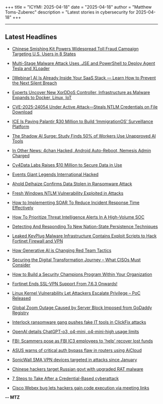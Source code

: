 +++
title = "ICYMI: 2025-04-18"
date = "2025-04-18"
author = "Matthew Toms-Zuberec"
description = "Latest stories in cybersecurity for 2025-04-18"
+++

---------------------------------------------------------------------------
## Latest Headlines
- [Chinese Smishing Kit Powers Widespread Toll Fraud Campaign Targeting U.S. Users in 8 States](https://thehackernews.com/2025/04/chinese-smishing-kit-behind-widespread.html)

- [Multi-Stage Malware Attack Uses .JSE and PowerShell to Deploy Agent Tesla and XLoader](https://thehackernews.com/2025/04/multi-stage-malware-attack-uses-jse-and.html)

- [[Webinar] AI Is Already Inside Your SaaS Stack — Learn How to Prevent the Next Silent Breach](https://thehackernews.com/2025/04/webinar-ai-is-already-inside-your-saas.html)

- [Experts Uncover New XorDDoS Controller, Infrastructure as Malware Expands to Docker, Linux, IoT](https://thehackernews.com/2025/04/experts-uncover-new-xorddos-controller.html)

- [CVE-2025-24054 Under Active Attack—Steals NTLM Credentials on File Download](https://thehackernews.com/2025/04/cve-2025-24054-under-active.html)

- [ICE Is Paying Palantir $30 Million to Build ‘ImmigrationOS’ Surveillance Platform](https://www.wired.com/story/ice-palantir-immigrationos/)

- [The Shadow AI Surge: Study Finds 50% of Workers Use Unapproved AI Tools](https://www.securityweek.com/the-shadow-ai-surge-study-finds-50-of-workers-use-unapproved-ai-tools/)

- [In Other News: 4chan Hacked, Android Auto-Reboot, Nemesis Admin Charged](https://www.securityweek.com/in-other-news-4chan-hacked-android-auto-reboot-nemesis-admin-charged/)

- [Cy4Data Labs Raises $10 Million to Secure Data in Use](https://www.securityweek.com/cy4data-labs-raises-10-million-to-secure-data-in-use/)

- [Events Giant Legends International Hacked](https://www.securityweek.com/live-events-giant-legends-international-hacked/)

- [Ahold Delhaize Confirms Data Stolen in Ransomware Attack](https://www.securityweek.com/ahold-delhaize-confirms-data-stolen-in-ransomware-attack/)

- [Fresh Windows NTLM Vulnerability Exploited in Attacks](https://www.securityweek.com/fresh-windows-ntlm-vulnerability-exploited-in-attacks/)

- [How to Implementing SOAR To Reduce Incident Response Time Effectively](https://cybersecuritynews.com/how-to-implementing-soar-to-reduce-incident-response-time-effectively/)

- [How To Prioritize Threat Intelligence Alerts In A High-Volume SOC](https://cybersecuritynews.com/how-to-prioritize-threat-intelligence-alerts-in-a-high-volume-soc/)

- [Detecting And Responding To New Nation-State Persistence Techniques](https://cybersecuritynews.com/detecting-and-responding-to-new-nation-state-persistence-techniques/)

- [Leaked KeyPlug Malware Infrastructure Contains Exploit Scripts to Hack Fortinet Firewall and VPN](https://cybersecuritynews.com/leaked-keyplug-malware-infrastructure-contains-exploit-scripts/)

- [How Generative AI is Changing Red Team Tactics](https://cybersecuritynews.com/generative-ai-in-red-teaming/)

- [Securing the Digital Transformation Journey – What CISOs Must Consider](https://cybersecuritynews.com/security-digital-transformation-journey/)

- [How to Build a Security Champions Program Within Your Organization](https://cybersecuritynews.com/security-champions-program/)

- [Fortinet Ends SSL-VPN Support From 7.6.3 Onwards!](https://cybersecuritynews.com/fortinet-ends-ssl-vpn-support/)

- [Linux Kernel Vulnerability Let Attackers Escalate Privilege – PoC Released](https://cybersecuritynews.com/linux-kernel-vulnerability-escalate-privilege/)

- [Global Zoom Outage Caused by Server Block Imposed from GoDaddy Registry](https://cybersecuritynews.com/global-zoom-outage/)

- [Interlock ransomware gang pushes fake IT tools in ClickFix attacks](https://www.bleepingcomputer.com/news/security/interlock-ransomware-gang-pushes-fake-it-tools-in-clickfix-attacks/)

- [OpenAI details ChatGPT-o3, o4-mini, o4-mini-high usage limits](https://www.bleepingcomputer.com/news/artificial-intelligence/openai-details-chatgpt-o3-o4-mini-o4-mini-high-usage-limits/)

- [FBI: Scammers pose as FBI IC3 employees to 'help' recover lost funds](https://www.bleepingcomputer.com/news/security/fbi-scammers-pose-as-fbi-ic3-employees-to-help-recover-lost-funds/)

- [ASUS warns of critical auth bypass flaw in routers using AiCloud](https://www.bleepingcomputer.com/news/security/asus-warns-of-critical-auth-bypass-flaw-in-routers-using-aicloud/)

- [SonicWall SMA VPN devices targeted in attacks since January](https://www.bleepingcomputer.com/news/security/sonicwall-sma-vpn-devices-targeted-in-attacks-since-january/)

- [Chinese hackers target Russian govt with upgraded RAT malware](https://www.bleepingcomputer.com/news/security/chinese-hackers-target-russian-govt-with-upgraded-rat-malware/)

- [7 Steps to Take After a Credential-Based cyberattack](https://www.bleepingcomputer.com/news/security/7-steps-to-take-after-a-credential-based-cyberattack/)

- [Cisco Webex bug lets hackers gain code execution via meeting links](https://www.bleepingcomputer.com/news/security/cisco-webex-bug-lets-hackers-gain-code-execution-via-meeting-links/)

**-- MTZ**